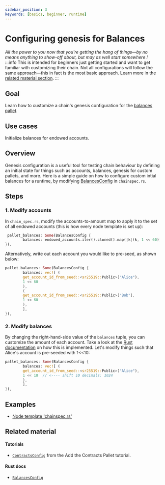 ```yaml
---
sidebar_position: 3
keywords: [basics, beginner, runtime]
---
```


# Configuring genesis for Balances

_All the power to you now that you're getting the hang of things&mdash;by no means anything to show-off about, but may as well start somewhere !_
:::info
This is intended for beginners just getting started and want to get familiar with customizing
their chain. Not all configurations will follow the same approach&mdash;this in fact is the most basic approach. Learn more in the [related material section](#related-material).
:::

## Goal

Learn how to customize a chain's genesis configuration for the [balances pallet][balances-frame].

## Use cases

Initialize balances for endowed accounts.

## Overview

Genesis configuration is a useful tool for testing chain behaviour by defining an initial state for things such as accounts, balances, genesis for custom pallets, and more. Here is a simple guide on how to configure custom intial balances for a runtime, by modifying [BalancesConfig][balances-config-rustdocs] in `chainspec.rs`.

## Steps

### 1. Modify accounts

In `chain_spec.rs`, modify the accounts-to-amount map to apply it to the set of all endowed accounts (this is how every node template is set up):

```rust
 pallet_balances: Some(BalancesConfig {
		balances: endowed_accounts.iter().cloned().map(|k|(k, 1 << 60)).collect(),
}),
```

Alternatively, write out each account you would like to pre-seed, as shown below:

```rust
pallet_balances: Some(BalancesConfig {
		balances: vec![ (
		get_account_id_from_seed::<sr25519::Public>("Alice"),
		1 << 60
		),
		(
		get_account_id_from_seed::<sr25519::Public>("Bob"),
		1 << 60
		),
		],
}),
```

### 2. Modify balances

By changing the right-hand-side value of the `balances` tuple, you can customize the amount of each account. Take a look at the [Rust documentation][genesis-config-rustdocs] on how this is implemented. Let's modify things such that Alice's account is pre-seeded with 1<<10:

```rust
pallet_balances: Some(BalancesConfig {
		balances: vec![ (
		get_account_id_from_seed::<sr25519::Public>("Alice"),
		1 << 10  // <---- shift 10 decimals: 1024
		),
		],
}),
```

## Examples

- [Node template 'chainspec.rs'][node-template-chainspec]

## Related material

#### Tutorials

- [`ContractsConfig`][genesis-contracts-tutorial] from the Add the Contracts Pallet tutorial.

#### Rust docs

- [`BalancesConfig`][balances-config-rustdocs]

[balances-frame]: https://substrate.dev/docs/en/knowledgebase/runtime/frame#balances
[balances-config-rustdocs]: https://substrate.dev/rustdocs/v2.0.0/node_template_runtime/type.BalancesConfig.html
[genesis-config-rustdocs]: https://substrate.dev/rustdocs/v2.0.0/pallet_balances/struct.GenesisConfig.html
[node-template-chainspec]: https://github.com/substrate-developer-hub/substrate-node-template/blob/master/node/src/chain_spec.rs#L142-L144
[genesis-contracts-tutorial]: https://substrate.dev/docs/en/tutorials/add-contracts-pallet#genesis-configuration
